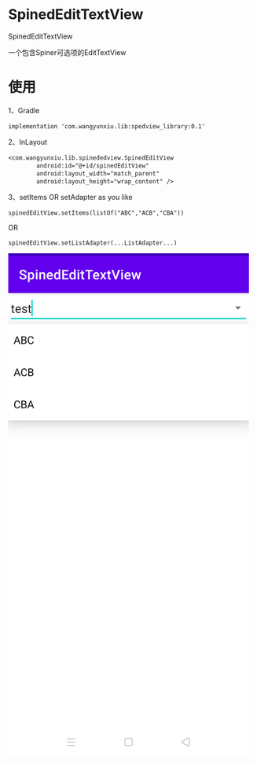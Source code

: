 # SpinedEditTextView
SpinedEditTextView

一个包含Spiner可选项的EditTextView

# 使用
1、Gradle
```
implementation 'com.wangyunxiu.lib:spedview_library:0.1'
```
2、InLayout
```
<com.wangyunxiu.lib.spinededview.SpinedEditView
        android:id="@+id/spinedEditView"
        android:layout_width="match_parent"
        android:layout_height="wrap_content" />
```
3、setItems OR  setAdapter    as you like
```
spinedEditView.setItems(listOf("ABC","ACB","CBA"))
```
  OR
```
spinedEditView.setListAdapter(...ListAdapter...)
```


![](https://github.com/15563988825/SpinedEditTextView/blob/master/art/1.png)
